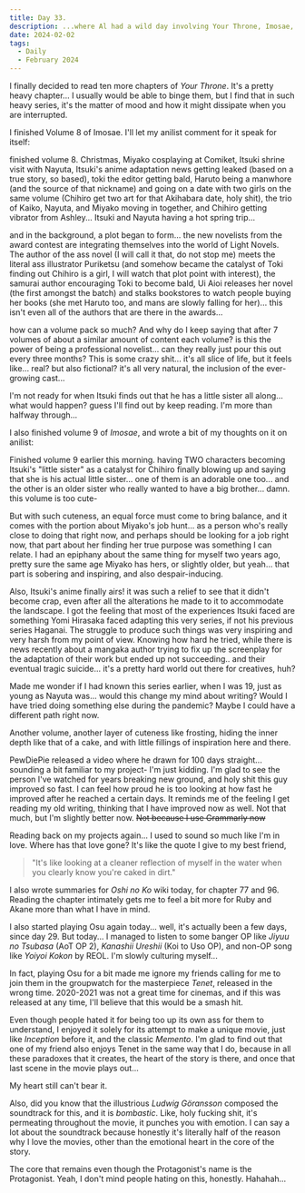 ```yaml
---
title: Day 33.
description: ...where Al had a wild day involving Your Throne, Imosae, PewDiePie, Oshi no Ko, Osu, and Tenet.
date: 2024-02-02
tags: 
  - Daily
  - February 2024
---
```


I finally decided to read ten more chapters of *Your Throne*. It's a pretty heavy chapter... I usually would be able to binge them, but I find that in such heavy series, it's the matter of mood and how it might dissipate when you are interrupted.

I finished Volume 8 of Imosae. I'll let my anilist comment for it speak for itself:

finished volume 8. Christmas, Miyako cosplaying at Comiket, Itsuki shrine visit with Nayuta, Itsuki's anime adaptation news getting leaked (based on a true story, so based), toki the editor getting bald, Haruto being a manwhore (and the source of that nickname) and going on a date with two girls on the same volume (Chihiro get two art for that Akihabara date, holy shit), the trio of Kaiko, Nayuta, and Miyako moving in together, and Chihiro getting vibrator from Ashley... Itsuki and Nayuta having a hot spring trip...

and in the background, a plot began to form... the new novelists from the award contest are integrating themselves into the world of Light Novels. The author of the ass novel (I will call it that, do not stop me) meets the literal ass illustrator Puriketsu (and somehow became the catalyst of Toki finding out Chihiro is a girl, I will watch that plot point with interest), the samurai author encouraging Toki to become bald, Ui Aioi releases her novel (the first amongst the batch) and stalks bookstores to watch people buying her books (she met Haruto too, and mans are slowly falling for her)... this isn't even all of the authors that are there in the awards...

how can a volume pack so much? And why do I keep saying that after 7 volumes of about a similar amount of content each volume? is this the power of being a professional novelist... can they really just pour this out every three months? This is some crazy shit... it's all slice of life, but it feels like... real? but also fictional? it's all very natural, the inclusion of the ever-growing cast...

I'm not ready for when Itsuki finds out that he has a little sister all along... what would happen? guess I'll find out by keep reading. I'm more than halfway through...

I also finished volume 9 of *Imosae*, and wrote a bit of my thoughts on it on anilist:

Finished volume 9 earlier this morning. having TWO characters becoming Itsuki's "little sister" as a catalyst for Chihiro finally blowing up and saying that she is his actual little sister... one of them is an adorable one too... and the other is an older sister who really wanted to have a big brother... damn. this volume is too cute-

But with such cuteness, an equal force must come to bring balance, and it comes with the portion about Miyako's job hunt... as a person who's really close to doing that right now, and perhaps should be looking for a job right now, that part about her finding her true purpose was something I can relate. I had an epiphany about the same thing for myself two years ago, pretty sure the same age Miyako has hers, or slightly older, but yeah... that part is sobering and inspiring, and also despair-inducing.

Also, Itsuki's anime finally airs! it was such a relief to see that it didn't become crap, even after all the alterations he made to it to accommodate the landscape. I got the feeling that most of the experiences Itsuki faced are something Yomi Hirasaka faced adapting this very series, if not his previous series Haganai. The struggle to produce such things was very inspiring and very harsh from my point of view. Knowing how hard he tried, while there is news recently about a mangaka author trying to fix up the screenplay for the adaptation of their work but ended up not succeeding.. and their eventual tragic suicide... it's a pretty hard world out there for creatives, huh?

Made me wonder if I had known this series earlier, when I was 19, just as young as Nayuta was... would this change my mind about writing? Would I have tried doing something else during the pandemic? Maybe I could have a different path right now.

Another volume, another layer of cuteness like frosting, hiding the inner depth like that of a cake, and with little fillings of inspiration here and there.

PewDiePie released a video where he drawn for 100 days straight... sounding a bit familiar to my project- I'm just kidding. I'm glad to see the person I've watched for years breaking new ground, and holy shit this guy improved so fast. I can feel how proud he is too looking at how fast he improved after he reached a certain days. It reminds me of the feeling I get reading my old writing, thinking that I have improved now as well. Not that much, but I'm slightly better now. ~~Not because I use Grammarly now~~

Reading back on my projects again... I used to sound so much like I'm in love. Where has that love gone? It's like the quote I give to my best friend,

> "It's like looking at a cleaner reflection of myself in the water when you clearly know you're caked in dirt."

I also wrote summaries for *Oshi no Ko* wiki today, for chapter 77 and 96. Reading the chapter intimately gets me to feel a bit more for Ruby and Akane more than what I have in mind.

I also started playing Osu again today... well, it's actually been a few days, since day 29. But today... I managed to listen to some banger OP like *Jiyuu no Tsubasa* (AoT OP 2), *Kanashii Ureshii* (Koi to Uso OP), and non-OP song like *Yoiyoi Kokon* by REOL. I'm slowly culturing myself...

In fact, playing Osu for a bit made me ignore my friends calling for me to join them in the groupwatch for the masterpiece *Tenet*, released in the wrong time. 2020-2021 was not a great time for cinemas, and if this was released at any time, I'll believe that this would be a smash hit. 

Even though people hated it for being too up its own ass for them to understand, I enjoyed it solely for its attempt to make a unique movie, just like *Inception* before it, and the classic *Memento*. I'm glad to find out that one of my friend also enjoys Tenet in the same way that I do, because in all these paradoxes that it creates, the heart of the story is there, and once that last scene in the movie plays out...

My heart still can't bear it.

Also, did you know that the illustrious *Ludwig Göransson* composed the soundtrack for this, and it is *bombastic*. Like, holy fucking shit, it's permeating throughout the movie, it punches you with emotion. I can say a lot about the soundtrack because honestly it's literally half of the reason why I love the movies, other than the emotional heart in the core of the story.

The core that remains even though the Protagonist's name is the Protagonist. Yeah, I don't mind people hating on this, honestly. Hahahah...